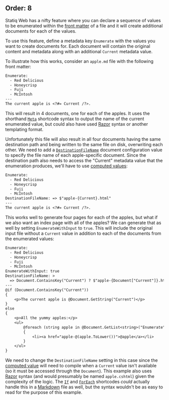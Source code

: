 Order: 8
---
Statiq Web has a nifty feature where you can declare a sequence of values to be enumerated within the [front matter](xref:web-front-matter) of a file and it will create additional documents for each of the values.

To use this feature, define a metadata key `Enumerate` with the values you want to create documents for. Each document will contain the original content and metadata along with an additional `Current` metadata value.

To illustrate how this works, consider an `apple.md` file with the following front matter:

```txt
Enumerate:
  - Red Delicious
  - Honeycrisp
  - Fuji
  - McIntosh
---
The current apple is <?#= Current /?>.
```

This will result in 4 documents, one for each of the apples. It uses the shorthand [`Meta`](xref:web-shortcodes#meta) shortcode syntax to output the name of the current enumerated value, but could also have used [Razor](xref:template-languages#razor) syntax or another templating format.

Unfortunately this file will also result in all four documents having the same destination path and being written to the same file on disk, overwriting each other. We need to add a [`DestinationFileName`](xref:web-settings#destinationfilename) document configuration value to specify the file name of each apple-specific document. Since the destination path also needs to access the "Current" metadata value that the enumeration produces, we'll have to use [computed values](xref:documents-and-metadata#about-metadata#computed-values):

```txt
Enumerate:
  - Red Delicious
  - Honeycrisp
  - Fuji
  - McIntosh
DestinationFileName: => $"apple-{Current}.html"
---
The current apple is <?#= Current /?>.
```

This works well to generate four pages for each of the apples, but what if we also want an index page with all of the apples? We can generate that as well by setting `EnumerateWithInput` to `true`. This will include the original input file without a `Current` value in addition to each of the documents from the enumerated values:

```txt
Enumerate:
  - Red Delicious
  - Honeycrisp
  - Fuji
  - McIntosh
EnumerateWithInput: true
DestinationFileName: >
  => Document.ContainsKey("Current") ? $"apple-{Document["Current"]}.html" : "apple.html"
---
@if (Document.ContainsKey("Current"))
{
    <p>The current apple is @Document.GetString("Current")</p>
}
else
{
    <p>All the yummy apples:</p>
    <ul>
        @foreach (string apple in @Document.GetList<string>("Enumerate"))
        {
            <li><a href="apple-@(apple.ToLower())">@apple</a></li>
        }
    </ul>
}
```

We need to change the `DestinationFileName` setting in this case since the [computed value](xref:documents-and-metadata#about-metadata#computed-values) will need to compile when a `Current` value isn't available (so it must be accessed through the `Document`). This example also uses [Razor](xref:template-languages#razor) syntax (and would presumably be named `apple.cshtml`) given the complexity of the logic. The [`If`](xref:web-shortcodes#if) and [`ForEach`](xref:web-shortcodes#foreach) shortcodes _could_ actually handle this in a [Markdown](xref:template-languages#markdown) file as well, but the syntax wouldn't be as easy to read for the purpose of this example.

<!-- TODO: Usage with the data pipeline - define apples with descriptions as .yml files -->